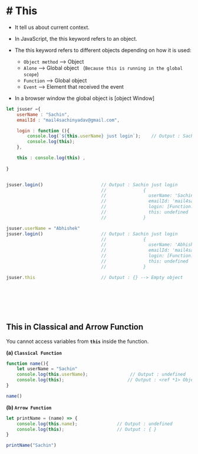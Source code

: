# # This

- It tell us about current context.
- In JavaScript, the this keyword refers to an object.
- The this keyword refers to different objects depending on how it is used:  

  * `Object method` --> Object  
  * `Alone` --> Global object  &nbsp; (`Because this is running in the global scope`)  
  * `Function` --> Global object  
  * `Event` --> Element that received the event

- In a browser window the global object is [object Window]


``` js
let jsuser ={
    userName : "Sachin",
    emailId : "mail4sachinyadav@gmail.com",

    login : function (){
        console.log(`${this.userName} just login`);    // Output : Sachin just login
        console.log(this);
    },

    this : console.log(this) ,
    
}


jsuser.login()                      // Output : Sachin just login 
                                    //              {
                                    //                userName: 'Sachin',
                                    //                emailId: 'mail4sachinyadav@gmail.com',
                                    //                login: [Function: login],
                                    //                this: undefined
                                    //              }

jsuser.userName = "Abhishek"
jsuser.login()                      // Output : Sachin just login 
                                    //              {
                                    //                userName: 'Abhishek',
                                    //                emailId: 'mail4sachinyadav@gmail.com',
                                    //                login: [Function: login],
                                    //                this: undefined
                                    //              }

jsuser.this                         // Output : {} --> Empty object








```

## This in Classical and Arrow Function

You cannot access variables from **`this`** inside the function.  


**(a) `Classical Function`**
``` js
function name(){
    let userName = "Sachin"
    console.log(this.userName);                // Output : undefined
    console.log(this);                        // Output : <ref *1> Object [global] (node ka gobal deta hai.)
}

name()
```

**(b) `Arrow Function`**
``` js
let printName = (name) => {
    console.log(this.name);               // Output : undefined
    console.log(this);                    // Output : { }                  
}

printName("Sachin")
```
